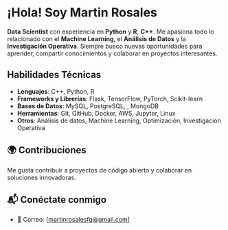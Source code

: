 # ¡Hola!  Soy Martin Rosales
**Data Scientist** con experiencia en  **Python** y **R**, **C++**. Me apasiona todo lo relacionado con el **Machine Learning**, el **Análisis de Datos** y la **Investigación Operativa**. Siempre busco nuevas oportunidades para aprender, compartir conocimientos y colaborar en proyectos interesantes.

## Habilidades Técnicas
- **Lenguajes**:  C++, Python, R
- **Frameworks y Librerías**: Flask, TensorFlow, PyTorch, Scikit-learn
- **Bases de Datos**: MySQL, PostgreSQL, , MongoDB
- **Herramientas**: Git, GitHub, Docker, AWS, Jupyter, Linux
- **Otros**: Análisis de datos, Machine Learning, Optimización, Investigación Operativa


## 🌍 Contribuciones
Me gusta contribuir a proyectos de código abierto y colaborar en soluciones innovadoras.
  
## 📬 Conéctate conmigo
- 📧 Correo: [martinrosalesfg@gmail.com]




